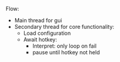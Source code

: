 Flow:
- Main thread for gui
- Secondary thread for core functionality:
    - Load configuration
    - Await hotkey:
        - Interpret: only loop on fail
        - pause until hotkey not held
